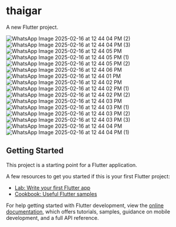 # thaigar

A new Flutter project.

![WhatsApp Image 2025-02-16 at 12 44 04 PM (2)](https://github.com/user-attachments/assets/abbd3fec-e8a1-455a-b38b-c964777c0506)
![WhatsApp Image 2025-02-16 at 12 44 04 PM (3)](https://github.com/user-attachments/assets/6776d697-c3b9-4e41-b5fb-aaa024c15d33)
![WhatsApp Image 2025-02-16 at 12 44 05 PM](https://github.com/user-attachments/assets/305b0478-de71-4ae2-90c8-940067313651)
![WhatsApp Image 2025-02-16 at 12 44 05 PM (1)](https://github.com/user-attachments/assets/13c3ac85-a499-4068-8be3-14d0b00498dd)
![WhatsApp Image 2025-02-16 at 12 44 05 PM (2)](https://github.com/user-attachments/assets/7561ad4e-8ca9-4d48-975f-8010406c432d)
![WhatsApp Image 2025-02-16 at 12 44 06 PM](https://github.com/user-attachments/assets/8735010d-b512-4324-bc39-8388bd91413c)
![WhatsApp Image 2025-02-16 at 12 44 01 PM](https://github.com/user-attachments/assets/1e212838-eac8-4c06-8090-48832b4cd3c3)
![WhatsApp Image 2025-02-16 at 12 44 02 PM](https://github.com/user-attachments/assets/cb43c67d-f515-4811-8bf9-f9e940154d30)
![WhatsApp Image 2025-02-16 at 12 44 02 PM (1)](https://github.com/user-attachments/assets/dc6ce5f2-a38e-4b65-b91c-b794cd65b28a)
![WhatsApp Image 2025-02-16 at 12 44 02 PM (2)](https://github.com/user-attachments/assets/4214afc9-d2e9-4a49-8acc-2853a493b526)
![WhatsApp Image 2025-02-16 at 12 44 03 PM](https://github.com/user-attachments/assets/be0ee057-947b-4e5e-afa8-d94814da6bc0)
![WhatsApp Image 2025-02-16 at 12 44 03 PM (1)](https://github.com/user-attachments/assets/4c4f1228-2241-4480-87e2-bff44c01810a)
![WhatsApp Image 2025-02-16 at 12 44 03 PM (2)](https://github.com/user-attachments/assets/d7e8cdab-9819-4602-8978-e74c739adcfa)
![WhatsApp Image 2025-02-16 at 12 44 03 PM (3)](https://github.com/user-attachments/assets/b9316250-f2e1-4511-b2f9-7a575f59cf8a)
![WhatsApp Image 2025-02-16 at 12 44 04 PM](https://github.com/user-attachments/assets/e5683cf7-038f-4636-8808-6f8e6cb51662)
![WhatsApp Image 2025-02-16 at 12 44 04 PM (1)](https://github.com/user-attachments/assets/f1920c68-81f1-4cd6-96ab-e014be1375e1)



## Getting Started

This project is a starting point for a Flutter application.

A few resources to get you started if this is your first Flutter project:

- [Lab: Write your first Flutter app](https://docs.flutter.dev/get-started/codelab)
- [Cookbook: Useful Flutter samples](https://docs.flutter.dev/cookbook)

For help getting started with Flutter development, view the
[online documentation](https://docs.flutter.dev/), which offers tutorials,
samples, guidance on mobile development, and a full API reference.

